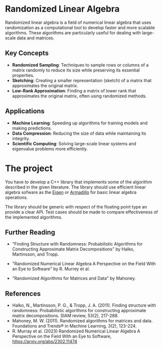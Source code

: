 # Randomized Linear Algebra

Randomized linear algebra is a field of numerical linear algebra that uses randomization as a computational tool to develop faster and more scalable algorithms. These algorithms are particularly useful for dealing with large-scale data and matrices.

## Key Concepts

- **Randomized Sampling**: Techniques to sample rows or columns of a matrix randomly to reduce its size while preserving its essential properties.
- **Sketching**: Creating a smaller representation (sketch) of a matrix that approximates the original matrix.
- **Low-Rank Approximation**: Finding a matrix of lower rank that approximates the original matrix, often using randomized methods.

## Applications

- **Machine Learning**: Speeding up algorithms for training models and making predictions.
- **Data Compression**: Reducing the size of data while maintaining its integrity.
- **Scientific Computing**: Solving large-scale linear systems and eigenvalue problems more efficiently.

# The project
You have to develop a C++ library that implements some of the algorithm described in the given literature. The library should use efficient linear algebra sofware as the [Eigen](https://eigen.tuxfamily.org/index.php?title=Main_Page) or [Armadillo](https://arma.sourceforge.net/) for basic linear algebra operations.

The library should be generic with respect of the floating point type an provide a clear API. Test cases should be made to compare effectiveness of the implemented algorithms.

## Further Reading

- "Finding Structure with Randomness: Probabilistic Algorithms for Constructing Approximate Matrix Decompositions" by Halko, Martinsson, and Tropp.
- "Randomized Numerical Linear Algebra A Perspective on the Field With an Eye to Software" by R. Murrey et al.

- "Randomized Algorithms for Matrices and Data" by Mahoney.

## References

- Halko, N., Martinsson, P. G., & Tropp, J. A. (2011). Finding structure with randomness: Probabilistic algorithms for constructing approximate matrix decompositions. SIAM review, 53(2), 217-288.
- Mahoney, M. W. (2011). Randomized algorithms for matrices and data. Foundations and Trends® in Machine Learning, 3(2), 123-224.
- R. Murray et al. (2023) Randomized Numerical Linear Algebra A Perspective on the Field With an Eye to Software, https://arxiv.org/abs/2302.11474